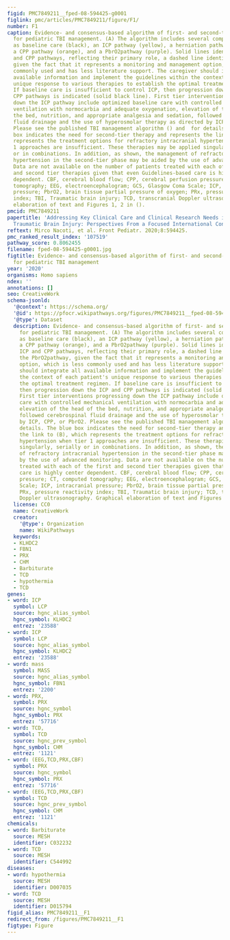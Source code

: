 ```yaml
---
figid: PMC7849211__fped-08-594425-g0001
figlink: pmc/articles/PMC7849211/figure/F1/
number: F1
caption: Evidence- and consensus-based algorithm of first- and second-tier therapies
  for pediatric TBI management. (A) The algorithm includes several components, such
  as baseline care (black), an ICP pathway (yellow), a herniation pathway (green),
  a CPP pathway (orange), and a PbrO2pathway (purple). Solid lines identify the ICP
  and CPP pathways, reflecting their primary role, a dashed line identifies the PbrO2pathway,
  given the fact that it represents a monitoring and management option, which is less
  commonly used and has less literature support. The caregiver should integrate all
  available information and implement the guidelines within the context of each patient's
  unique response to various therapies to establish the optimal treatment regimen.
  If baseline care is insufficient to control ICP, then progression down the ICP and
  CPP pathways is indicated (solid black line). First tier interventions progressing
  down the ICP pathway include optimized baseline care with controlled mechanical
  ventilation with normocarbia and adequate oxygenation, elevation of the head of
  the bed, nutrition, and appropriate analgesia and sedation, followed cerebrospinal
  fluid drainage and the use of hyperosmolar therapy as directed by ICP, CPP, or PbrO2.
  Please see the published TBI management algorithm () and  for details. The blue
  box indicates the need for second-tier therapy and represents the link to (B), which
  represents the treatment options for refractory intracranial hypertension when tier
  1 approaches are insufficient. These therapies may be applied singularly, serially
  or in combinations. In addition, as shown, the management of refractory intracranial
  hypertension in the second-tier phase may be aided by the use of advanced monitoring.
  Data are not available on the number of patients treated with each of the first
  and second tier therapies given that even Guidelines-based care is highly center
  dependent. CBF, cerebral blood flow; CPP, cerebral perfusion pressure; CT, computed
  tomography; EEG, electroencephalogram; GCS, Glasgow Coma Scale; ICP, intracranial
  pressure; PbrO2, brain tissue partial pressure of oxygen; PRx, pressure reactivity
  index; TBI, Traumatic brain injury; TCD, transcranial Doppler ultrasonography. Graphical
  elaboration of text and Figures 1, 2 in ().
pmcid: PMC7849211
papertitle: 'Addressing Key Clinical Care and Clinical Research Needs in Severe Pediatric
  Traumatic Brain Injury: Perspectives From a Focused International Conference.'
reftext: Mirco Nacoti, et al. Front Pediatr. 2020;8:594425.
pmc_ranked_result_index: '107519'
pathway_score: 0.8062455
filename: fped-08-594425-g0001.jpg
figtitle: Evidence- and consensus-based algorithm of first- and second-tier therapies
  for pediatric TBI management
year: '2020'
organisms: Homo sapiens
ndex: ''
annotations: []
seo: CreativeWork
schema-jsonld:
  '@context': https://schema.org/
  '@id': https://pfocr.wikipathways.org/figures/PMC7849211__fped-08-594425-g0001.html
  '@type': Dataset
  description: Evidence- and consensus-based algorithm of first- and second-tier therapies
    for pediatric TBI management. (A) The algorithm includes several components, such
    as baseline care (black), an ICP pathway (yellow), a herniation pathway (green),
    a CPP pathway (orange), and a PbrO2pathway (purple). Solid lines identify the
    ICP and CPP pathways, reflecting their primary role, a dashed line identifies
    the PbrO2pathway, given the fact that it represents a monitoring and management
    option, which is less commonly used and has less literature support. The caregiver
    should integrate all available information and implement the guidelines within
    the context of each patient's unique response to various therapies to establish
    the optimal treatment regimen. If baseline care is insufficient to control ICP,
    then progression down the ICP and CPP pathways is indicated (solid black line).
    First tier interventions progressing down the ICP pathway include optimized baseline
    care with controlled mechanical ventilation with normocarbia and adequate oxygenation,
    elevation of the head of the bed, nutrition, and appropriate analgesia and sedation,
    followed cerebrospinal fluid drainage and the use of hyperosmolar therapy as directed
    by ICP, CPP, or PbrO2. Please see the published TBI management algorithm () and  for
    details. The blue box indicates the need for second-tier therapy and represents
    the link to (B), which represents the treatment options for refractory intracranial
    hypertension when tier 1 approaches are insufficient. These therapies may be applied
    singularly, serially or in combinations. In addition, as shown, the management
    of refractory intracranial hypertension in the second-tier phase may be aided
    by the use of advanced monitoring. Data are not available on the number of patients
    treated with each of the first and second tier therapies given that even Guidelines-based
    care is highly center dependent. CBF, cerebral blood flow; CPP, cerebral perfusion
    pressure; CT, computed tomography; EEG, electroencephalogram; GCS, Glasgow Coma
    Scale; ICP, intracranial pressure; PbrO2, brain tissue partial pressure of oxygen;
    PRx, pressure reactivity index; TBI, Traumatic brain injury; TCD, transcranial
    Doppler ultrasonography. Graphical elaboration of text and Figures 1, 2 in ().
  license: CC0
  name: CreativeWork
  creator:
    '@type': Organization
    name: WikiPathways
  keywords:
  - KLHDC2
  - FBN1
  - PRX
  - CHM
  - Barbiturate
  - TCD
  - hypothermia
  - TCD
genes:
- word: ICP
  symbol: LCP
  source: hgnc_alias_symbol
  hgnc_symbol: KLHDC2
  entrez: '23588'
- word: ICP
  symbol: LCP
  source: hgnc_alias_symbol
  hgnc_symbol: KLHDC2
  entrez: '23588'
- word: mass
  symbol: MASS
  source: hgnc_alias_symbol
  hgnc_symbol: FBN1
  entrez: '2200'
- word: PRX,
  symbol: PRX
  source: hgnc_symbol
  hgnc_symbol: PRX
  entrez: '57716'
- word: TCD,
  symbol: TCD
  source: hgnc_prev_symbol
  hgnc_symbol: CHM
  entrez: '1121'
- word: (EEG,TCD,PRX,CBF)
  symbol: PRX
  source: hgnc_symbol
  hgnc_symbol: PRX
  entrez: '57716'
- word: (EEG,TCD,PRX,CBF)
  symbol: TCD
  source: hgnc_prev_symbol
  hgnc_symbol: CHM
  entrez: '1121'
chemicals:
- word: Barbiturate
  source: MESH
  identifier: C032232
- word: TCD
  source: MESH
  identifier: C544992
diseases:
- word: hypothermia
  source: MESH
  identifier: D007035
- word: TCD
  source: MESH
  identifier: D015794
figid_alias: PMC7849211__F1
redirect_from: /figures/PMC7849211__F1
figtype: Figure
---
```

